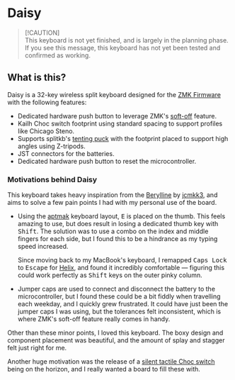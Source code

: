 # Daisy

> [!CAUTION]\
> This keyboard is not yet finished, and is largely in the planning phase. If
> you see this message, this keyboard has not yet been tested and confirmed as
> working.

## What is this?

Daisy is a 32-key wireless split keyboard designed for the
[ZMK Firmware](https://zmk.dev) with the following features:

- Dedicated hardware push button to leverage ZMK's
  [soft-off](https://zmk.dev/docs/features/soft-off) feature.
- Kailh Choc switch footprint using standard spacing to support profiles like
  Chicago Steno.
- Supports splitkb's
  [tenting puck](https://splitkb.com/products/tenting-puck?_pos=1&_sid=8a1687bc7&_ss=r)
  with the footprint placed to support high angles using Z-tripods.
- JST connectors for the batteries.
- Dedicated hardware push button to reset the microcontroller.

### Motivations behind Daisy

This keyboard takes heavy inspiration from the
[Berylline](https://github.com/jcmkk3/trochilidae/tree/main/berylline) by
[jcmkk3](https://github.com/jcmkk3), and aims to solve a few pain points I had
with my personal use of the board.

- Using the [aptmak](https://github.com/Apsu/aptmak) keyboard layout,
  <kbd>E</kbd> is placed on the thumb. This feels amazing to use, but does
  result in losing a dedicated thumb key with <kbd>Shift</kbd>. The solution was
  to use a combo on the index and middle fingers for each side, but I found this
  to be a hindrance as my typing speed increased.

  Since moving back to my MacBook's keyboard, I remapped <kbd>Caps Lock</kbd> to
  <kbd>Escape</kbd> for [Helix](https://helix-editor.com), and found it
  incredibly comfortable — figuring this could work perfectly as
  <kbd>Shift</kbd> keys on the outer pinky column.
- Jumper caps are used to connect and disconnect the battery to the
  microcontroller, but I found these could be a bit fiddly when travelling each
  weekday, and I quickly grew frustrated. It could have just been the jumper
  caps I was using, but the tolerances felt inconsistent, which is where ZMK's
  soft-off feature really comes in handy.

Other than these minor points, I loved this keyboard. The boxy design and
component placement was beautiful, and the amount of splay and stagger felt just
right for me.

Another huge motivation was the release of a
[silent tactile Choc switch](https://lowprokb.ca/products/ambients-silent-choc-switches)
being on the horizon, and I really wanted a board to fill these with.
